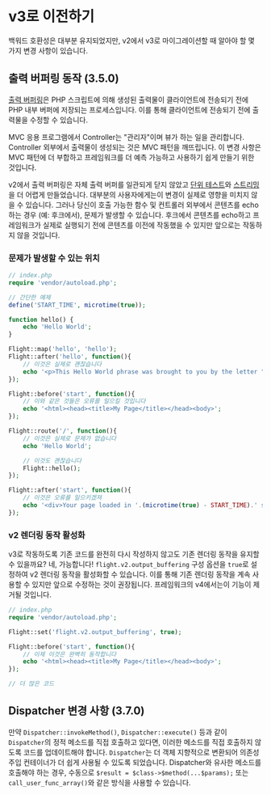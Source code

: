 # v3로 이전하기

백워드 호환성은 대부분 유지되었지만, v2에서 v3로 마이그레이션할 때 알아야 할 몇 가지 변경 사항이 있습니다.

## 출력 버퍼링 동작 (3.5.0)

[출력 버퍼링](https://stackoverflow.com/questions/2832010/what-is-output-buffering-in-php)은 PHP 스크립트에 의해 생성된 출력물이 클라이언트에 전송되기 전에 PHP 내부 버퍼에 저장되는 프로세스입니다. 이를 통해 클라이언트에 전송되기 전에 출력물을 수정할 수 있습니다.

MVC 응용 프로그램에서 Controller는 "관리자"이며 뷰가 하는 일을 관리합니다. Controller 외부에서 출력물이 생성되는 것은 MVC 패턴을 깨뜨립니다. 이 변경 사항은 MVC 패턴에 더 부합하고 프레임워크를 더 예측 가능하고 사용하기 쉽게 만들기 위한 것입니다.

v2에서 출력 버퍼링은 자체 출력 버퍼를 일관되게 닫지 않았고 [단위 테스트](https://github.com/flightphp/core/pull/545/files#diff-eb93da0a3473574fba94c3c4160ce68e20028e30b267875ab0792ade0b0539a0R42)와 [스트리밍](https://github.com/flightphp/core/issues/413)을 더 어렵게 만들었습니다. 대부분의 사용자에게는이 변경이 실제로 영향을 미치지 않을 수 있습니다. 그러나 당신이 호출 가능한 함수 및 컨트롤러 외부에서 콘텐츠를 echo하는 경우 (예: 후크에서), 문제가 발생할 수 있습니다. 후크에서 콘텐츠를 echo하고 프레임워크가 실제로 실행되기 전에 콘텐츠를 이전에 작동했을 수 있지만 앞으로는 작동하지 않을 것입니다.

### 문제가 발생할 수 있는 위치
```php
// index.php
require 'vendor/autoload.php';

// 간단한 예제
define('START_TIME', microtime(true));

function hello() {
	echo 'Hello World';
}

Flight::map('hello', 'hello');
Flight::after('hello', function(){
	// 이것은 실제로 괜찮습니다
	echo '<p>This Hello World phrase was brought to you by the letter "H"</p>';
});

Flight::before('start', function(){
	// 이와 같은 것들은 오류를 일으킬 것입니다
	echo '<html><head><title>My Page</title></head><body>';
});

Flight::route('/', function(){
	// 이것은 실제로 문제가 없습니다
	echo 'Hello World';

	// 이것도 괜찮습니다
	Flight::hello();
});

Flight::after('start', function(){
	// 이것은 오류를 일으키겠져
	echo '<div>Your page loaded in '.(microtime(true) - START_TIME).' seconds</div></body></html>';
});
```

### v2 렌더링 동작 활성화

v3로 작동하도록 기존 코드를 완전히 다시 작성하지 않고도 기존 렌더링 동작을 유지할 수 있을까요? 네, 가능합니다! `flight.v2.output_buffering` 구성 옵션을 `true`로 설정하여 v2 렌더링 동작을 활성화할 수 있습니다. 이를 통해 기존 렌더링 동작을 계속 사용할 수 있지만 앞으로 수정하는 것이 권장됩니다. 프레임워크의 v4에서는이 기능이 제거될 것입니다.

```php
// index.php
require 'vendor/autoload.php';

Flight::set('flight.v2.output_buffering', true);

Flight::before('start', function(){
	// 이제 이것은 완벽히 동작합니다
	echo '<html><head><title>My Page</title></head><body>';
});

// 더 많은 코드
```

## Dispatcher 변경 사항 (3.7.0)

만약 `Dispatcher::invokeMethod()`, `Dispatcher::execute()` 등과 같이 `Dispatcher`의 정적 메소드를 직접 호출하고 있다면, 이러한 메소드를 직접 호출하지 않도록 코드를 업데이트해야 합니다. `Dispatcher`는 더 객체 지향적으로 변환되어 의존성 주입 컨테이너가 더 쉽게 사용될 수 있도록 되었습니다. Dispatcher와 유사한 메소드를 호출해야 하는 경우, 수동으로 `$result = $class->$method(...$params);` 또는 `call_user_func_array()`와 같은 방식을 사용할 수 있습니다.